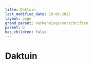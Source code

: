 ```yaml
---
title: Daktuin
last_modified_date: 19-09-2023
layout: page
grand_parent: Verkenningsvoorschriften
parent: D
has_children: false
---
```


Daktuin
=======

